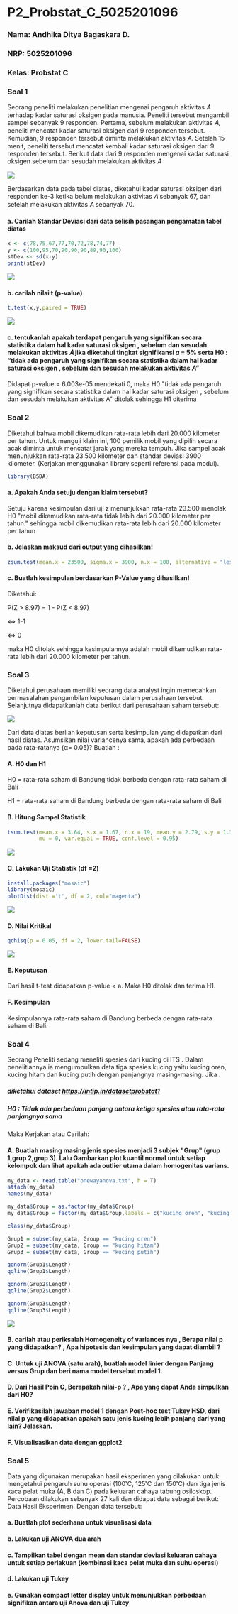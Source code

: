 # P2_Probstat_C_5025201096

### Nama: Andhika Ditya Bagaskara D.
### NRP: 5025201096
### Kelas: Probstat C

### Soal 1
Seorang peneliti melakukan penelitian mengenai pengaruh aktivitas 𝐴 terhadap kadar saturasi oksigen pada manusia. Peneliti tersebut mengambil sampel sebanyak 9 responden. Pertama, sebelum melakukan aktivitas 𝐴, peneliti mencatat kadar saturasi oksigen dari 9 responden tersebut. Kemudian, 9 responden tersebut diminta melakukan aktivitas 𝐴. Setelah 15 menit, peneliti tersebut mencatat kembali kadar saturasi oksigen dari 9 responden tersebut. Berikut data dari 9 responden mengenai kadar saturasi oksigen sebelum dan sesudah melakukan aktivitas 𝐴

<img src="/Screenshots/table1.png">

Berdasarkan data pada tabel diatas, diketahui kadar saturasi oksigen dari responden ke-3 ketika belum melakukan aktivitas 𝐴 sebanyak 67, dan setelah
melakukan aktivitas 𝐴 sebanyak 70.

#### a. Carilah Standar Deviasi dari data selisih pasangan pengamatan tabel diatas

```R
x <- c(78,75,67,77,70,72,78,74,77)
y <- c(100,95,70,90,90,90,89,90,100)
stDev <- sd(x-y)
print(stDev)
```

<img src="/Screenshots/1a.png">

#### b. carilah nilai t (p-value)

```R
t.test(x,y,paired = TRUE)
```

<img src="/Screenshots/1b.png">

#### c. tentukanlah apakah terdapat pengaruh yang signifikan secara statistika dalam hal kadar saturasi oksigen , sebelum dan sesudah melakukan aktivitas 𝐴 jika diketahui tingkat signifikansi 𝛼 = 5% serta H0 : “tidak ada pengaruh yang signifikan secara statistika dalam hal kadar saturasi oksigen , sebelum dan sesudah melakukan aktivitas 𝐴”

Didapat p-value = 6.003e-05 mendekati 0, maka H0 "tidak ada pengaruh yang signifikan secara statistika dalam hal kadar saturasi oksigen , sebelum dan sesudah melakukan aktivitas A" ditolak sehingga H1 diterima

### Soal 2
Diketahui bahwa mobil dikemudikan rata-rata lebih dari 20.000 kilometer per tahun. Untuk menguji klaim ini, 100 pemilik mobil yang dipilih secara acak diminta untuk mencatat jarak yang mereka tempuh. Jika sampel acak menunjukkan rata-rata 23.500 kilometer dan standar deviasi 3900 kilometer. (Kerjakan menggunakan library seperti referensi pada modul).

```R
library(BSDA)
```

#### a. Apakah Anda setuju dengan klaim tersebut?

Setuju karena kesimpulan dari uji z menunjukkan rata-rata 23.500 menolak H0 "mobil dikemudikan rata-rata tidak lebih dari 20.000 kilometer per tahun."  sehingga mobil dikemudikan rata-rata lebih dari 20.000 kilometer per tahun

#### b. Jelaskan maksud dari output yang dihasilkan!

```R
zsum.test(mean.x = 23500, sigma.x = 3900, n.x = 100, alternative = "less", mu = 20000)
```
#### c. Buatlah kesimpulan berdasarkan P-Value yang dihasilkan!

Diketahui:

P(Z > 8.97) = 1 - P(Z < 8.97)

<=> 1-1

<=> 0

maka H0 ditolak sehingga kesimpulannya adalah mobil dikemudikan rata-rata lebih dari 20.000 kilometer per tahun.


### Soal 3
Diketahui perusahaan memiliki seorang data analyst ingin memecahkan permasalahan pengambilan keputusan dalam perusahaan tersebut. Selanjutnya didapatkanlah data berikut dari perusahaan saham tersebut:

<img src="/Screenshots/table3.png">

Dari data diatas berilah keputusan serta kesimpulan yang didapatkan dari hasil diatas. Asumsikan nilai variancenya sama, apakah ada perbedaan pada rata-ratanya (α= 0.05)? Buatlah :

#### A. H0 dan H1
H0 = rata-rata saham di Bandung tidak berbeda dengan rata-rata saham di Bali

H1 = rata-rata saham di Bandung berbeda dengan rata-rata saham di Bali

#### B. Hitung Sampel Statistik

```R
tsum.test(mean.x = 3.64, s.x = 1.67, n.x = 19, mean.y = 2.79, s.y = 1.32, n.y = 27, alternative = "greater", 
          mu = 0, var.equal = TRUE, conf.level = 0.95)
```
<img src="/Screenshots/3b.png">

#### C. Lakukan Uji Statistik (df =2)

```R
install.packages("mosaic")
library(mosaic)
plotDist(dist ='t', df = 2, col="magenta")
```
<img src="/Screenshots/3c.png">

#### D. Nilai Kritikal

```R
qchisq(p = 0.05, df = 2, lower.tail=FALSE)
```
<img src="/Screenshots/3d.png">

#### E. Keputusan
Dari hasil t-test didapatkan p-value < a. Maka H0 ditolak dan terima H1.

#### F. Kesimpulan
Kesimpulannya rata-rata saham di Bandung berbeda dengan rata-rata saham di Bali.

### Soal 4
Seorang Peneliti sedang meneliti spesies dari kucing di ITS . Dalam penelitiannya ia mengumpulkan data tiga spesies kucing yaitu kucing oren, kucing hitam dan kucing putih dengan panjangnya masing-masing. Jika :
##### diketahui dataset https://intip.in/datasetprobstat1
##### H0 : Tidak ada perbedaan panjang antara ketiga spesies atau rata-rata panjangnya sama
Maka Kerjakan atau Carilah:
#### A. Buatlah masing masing jenis spesies menjadi 3 subjek "Grup" (grup 1,grup 2,grup 3). Lalu Gambarkan plot kuantil normal untuk setiap kelompok dan lihat apakah ada outlier utama dalam homogenitas varians.

```R
my_data <- read.table("onewayanova.txt", h = T)
attach(my_data)
names(my_data)

my_data$Group = as.factor(my_data$Group)
my_data$Group = factor(my_data$Group,labels = c("kucing oren", "kucing hitam", "kucing putih"))

class(my_data$Group)

Grup1 = subset(my_data, Group == "kucing oren")
Grup2 = subset(my_data, Group == "kucing hitam")
Grup3 = subset(my_data, Group == "kucing putih")

qqnorm(Grup1$Length)
qqline(Grup1$Length)

qqnorm(Grup2$Length)
qqline(Grup2$Length)

qqnorm(Grup3$Length)
qqline(Grup3$Length)
```
<img src="/Screenshots/4a.png">
          
#### B. carilah atau periksalah Homogeneity of variances nya , Berapa nilai p yang didapatkan? , Apa hipotesis dan kesimpulan yang dapat diambil ?
#### C. Untuk uji ANOVA (satu arah), buatlah model linier dengan Panjang versus Grup dan beri nama model tersebut model 1.
#### D. Dari Hasil Poin C, Berapakah nilai-p ? , Apa yang dapat Anda simpulkan dari H0?
#### E. Verifikasilah jawaban model 1 dengan Post-hoc test Tukey HSD, dari nilai p yang didapatkan apakah satu jenis kucing lebih panjang dari yang lain? Jelaskan.
#### F. Visualisasikan data dengan ggplot2

### Soal 5
Data yang digunakan merupakan hasil eksperimen yang dilakukan untuk mengetahui pengaruh suhu operasi (100˚C, 125˚C dan 150˚C) dan tiga jenis kaca pelat muka (A, B dan C) pada keluaran cahaya tabung osiloskop. Percobaan dilakukan sebanyak 27 kali dan didapat data sebagai berikut: Data Hasil Eksperimen. Dengan data tersebut:
#### a. Buatlah plot sederhana untuk visualisasi data
#### b. Lakukan uji ANOVA dua arah
#### c. Tampilkan tabel dengan mean dan standar deviasi keluaran cahaya untuk setiap perlakuan (kombinasi kaca pelat muka dan suhu operasi)
#### d. Lakukan uji Tukey
#### e. Gunakan compact letter display untuk menunjukkan perbedaan signifikan antara uji Anova dan uji Tukey
